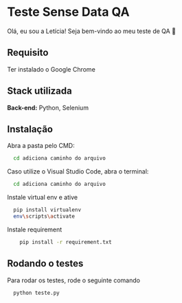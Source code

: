 
# Teste Sense Data QA

Olá, eu sou a Letícia! Seja bem-vindo ao meu teste de QA 👋

## Requisito

Ter instalado o Google Chrome



## Stack utilizada

**Back-end:** Python, Selenium


## Instalação

Abra a pasta pelo CMD:
```bash
  cd adiciona caminho do arquivo
```
Caso utilize o Visual Studio Code, abra o terminal:
```bash
  cd adiciona caminho do arquivo
```

Instale virtual env e ative

```bash
  pip install virtualenv
  env\scripts\activate
```
Instale requirement

```bash
    pip install -r requirement.txt
```
## Rodando o testes

Para rodar os testes, rode o seguinte comando

```bash
  python teste.py
```





